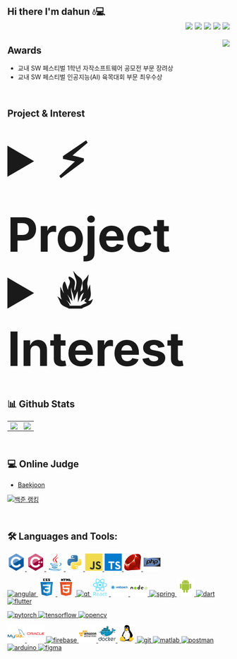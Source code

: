 ## Hi there I'm dahun 💧💻 <div align="right"> <a href="https://www.instagram.com/daa_hunii"><img src="https://img.shields.io/badge/daa_hunii-cc67eb?style=flat&logo=Instagram&logoColor=white&link=https://www.instagram.com/daa_hunii" /></a> <a href="mailto:wjdekgns35@naver.com"><img src="https://img.shields.io/badge/naver.com-19ce60?style=flat&logo=Naver&logoColor=white&link=mailto:wjdekgns35@naver.com"/></a> <a href="mailto:22100661@handong.ac.kr"><img src="https://img.shields.io/badge/handong.ac.kr-EA4335?style=flat&logo=Gmail&logoColor=white&link=mailto:22100661@handong.ac.kr"/></a> <a href="https://open.kakao.com/o/s0oSoyVc"><img src="https://img.shields.io/badge/kakao-FFCD00?style=flat&logo=KakaoTalk&logoColor=451906&link=https://open.kakao.com/o/s0oSoyVc" /></a> <a href="https://www.notion.so/Survive-in-CSEE-36324e2abb60477dbfa75505c9f845ce"><img src="https://img.shields.io/badge/Notion-000000?style=flat&logo=Notion&logoColor=white&link=https://www.notion.so/Survive-in-CSEE-36324e2abb60477dbfa75505c9f845ce">
 
<div align="right">
<a href="https://hits.seeyoufarm.com"><img src="https://hits.seeyoufarm.com/api/count/incr/badge.svg?url=https%3A%2F%2Fgithub.com%2Fdaahunii&count_bg=%23141415&title_bg=%23555555&icon=&icon_color=%23E7E0E0&title=profile+view&edge_flat=false" align="right" //></a>  
<!-- <img src="https://gpvc.arturio.dev/daahunii" align="right" /> -->
</div>
 
## Awards
- 교내 SW 페스티벌 1학년 자작소프트웨어 공모전 부문 장려상 <br>
- 교내 SW 페스티벌 인공지능(AI) 육목대회 부문 최우수상 <br>


</br> 
 
## Project & Interest
<details>
     <summary style="font-size: 80pt; font-weight: bold">⚡ Project </summary> <br>
     <ul>
        <li>귀염뽀짝뽀짝 project</li>
      <li>SixNeckSlice Project</li>
     </ul> 
</details>

<details> 
     <summary style="font-size: 80pt; font-weight: bold"> 🔥 Interest </summary> <br>
     <ul>
          <li>Language
               <ul>
                    <li>C/C++/Assembly</li>
                    <li>Java</li>
                    <li>Python</li>
                    <li>Web (Javascript, PHP, JSP)</li>
                    <li>Mobile Application (Dart)</li>
               </ul>
          </li>
          <li>Security
               <ul>
                    <li>Web</li>
                    <li>System</li>
                    <li>Network</li>
               </ul>
          </li>
     </ul>
</details>
</br>


<h2 align="left">📊 Github Stats</h2>

<table><tr><td valign="top" width="50%">
<img src="https://github-readme-stats.vercel.app/api?username=daahunii&show_icons=true&theme=tokyonight&count_private=true&hide_border=true" align="left" style="width: 100%" />
</td><td valign="top" width="50%">
<img src="https://github-readme-stats.vercel.app/api/top-langs/?username=daahunii&hide_border=true&layout=compact&theme=tokyonight" align="left" style="width: 100%" />
</td></tr></table> 

</br>



## 💻 Online Judge
  - [Baekjoon](https://www.acmicpc.net/user/jeongdh3927)       
       
  [![백준 랭킹](http://mazassumnida.wtf/api/v2/generate_badge?boj=jeongdh3927)](https://www.acmicpc.net/user/jeongdh3927)

</br>

<h2 align="left">🛠 Languages and Tools:</h2>
<p align="left"> 
<a href="https://www.cprogramming.com/" target="_blank"> <img src="https://raw.githubusercontent.com/devicons/devicon/master/icons/c/c-original.svg" alt="c" width="40" height="40"/> </a> <a href="https://www.w3schools.com/cpp/" target="_blank">  <img src="https://raw.githubusercontent.com/devicons/devicon/master/icons/cplusplus/cplusplus-original.svg" alt="cplusplus" width="40" height="40"/> </a> <a href="https://www.java.com" target="_blank"> <img src="https://raw.githubusercontent.com/devicons/devicon/master/icons/java/java-original.svg" alt="java" width="40" height="40"/> </a> <a href="https://www.python.org" target="_blank"> <img src="https://raw.githubusercontent.com/devicons/devicon/master/icons/python/python-original.svg" alt="python" width="40" height="40"/> </a> <a href="https://developer.mozilla.org/en-US/docs/Web/JavaScript" target="_blank"> <img src="https://raw.githubusercontent.com/devicons/devicon/master/icons/javascript/javascript-original.svg" alt="javascript" width="40" height="40"/> </a> <a href="https://www.typescriptlang.org/" target="_blank"> <img src="https://raw.githubusercontent.com/devicons/devicon/master/icons/typescript/typescript-original.svg" alt="typescript" width="40" height="40"/> </a> <a href="https://www.ruby-lang.org/en/" target="_blank"> <img src="https://raw.githubusercontent.com/devicons/devicon/master/icons/ruby/ruby-original.svg" alt="ruby" width="40" height="40"/> </a> <a href="https://www.php.net" target="_blank"> <img src="https://raw.githubusercontent.com/devicons/devicon/master/icons/php/php-original.svg" alt="php" width="40" height="40"/> </a> 
</p>

<p align="left"> 
<a href="https://angular.io" target="_blank"> <img src="https://angular.io/assets/images/logos/angular/angular.svg" alt="angular" width="40" height="40"/> </a> <a href="https://www.w3schools.com/css/" target="_blank"> <img src="https://raw.githubusercontent.com/devicons/devicon/master/icons/css3/css3-original-wordmark.svg" alt="css3" width="40" height="40"/> </a> <a href="https://www.w3.org/html/" target="_blank"> <img src="https://raw.githubusercontent.com/devicons/devicon/master/icons/html5/html5-original-wordmark.svg" alt="html5" width="40" height="40"/> </a> <a href="https://www.qt.io/" target="_blank"> <img src="https://upload.wikimedia.org/wikipedia/commons/0/0b/Qt_logo_2016.svg" alt="qt" width="40" height="40"/> </a> <a href="https://reactjs.org/" target="_blank"> <img src="https://raw.githubusercontent.com/devicons/devicon/master/icons/react/react-original-wordmark.svg" alt="react" width="40" height="40"/> </a> <a href="https://webpack.js.org" target="_blank"> <img src="https://raw.githubusercontent.com/devicons/devicon/d00d0969292a6569d45b06d3f350f463a0107b0d/icons/webpack/webpack-original-wordmark.svg" alt="webpack" width="40" height="40"/> </a> 
<a href="https://nodejs.org" target="_blank"> <img src="https://raw.githubusercontent.com/devicons/devicon/master/icons/nodejs/nodejs-original-wordmark.svg" alt="nodejs" width="40" height="40"/> </a> <a href="https://spring.io/" target="_blank"> <img src="https://www.vectorlogo.zone/logos/springio/springio-icon.svg" alt="spring" width="40" height="40"/> </a>
<a href="https://developer.android.com" target="_blank"> <img src="https://raw.githubusercontent.com/devicons/devicon/master/icons/android/android-original-wordmark.svg" alt="android" width="40" height="40"/> </a> <a href="https://dart.dev" target="_blank"> <img src="https://www.vectorlogo.zone/logos/dartlang/dartlang-icon.svg" alt="dart" width="40" height="40"/> </a> <a href="https://flutter.dev" target="_blank"> <img src="https://www.vectorlogo.zone/logos/flutterio/flutterio-icon.svg" alt="flutter" width="40" height="40"/> </a>
</p>

<p align="left"> 
<a href="https://pytorch.org/" target="_blank"> <img src="https://www.vectorlogo.zone/logos/pytorch/pytorch-icon.svg" alt="pytorch" width="40" height="40"/> </a>
<a href="https://www.tensorflow.org" target="_blank"> <img src="https://www.vectorlogo.zone/logos/tensorflow/tensorflow-icon.svg" alt="tensorflow" width="40" height="40"/> </a>
<a href="https://opencv.org/" target="_blank"> <img src="https://www.vectorlogo.zone/logos/opencv/opencv-icon.svg" alt="opencv" width="40" height="40"/> </a>  
</p>

<p align="left"> 
<a href="https://www.mysql.com/" target="_blank"> <img src="https://raw.githubusercontent.com/devicons/devicon/master/icons/mysql/mysql-original-wordmark.svg" alt="mysql" width="40" height="40"/> </a> <a href="https://www.oracle.com/" target="_blank"> <img src="https://raw.githubusercontent.com/devicons/devicon/master/icons/oracle/oracle-original.svg" alt="oracle" width="40" height="40"/> </a> <a href="https://firebase.google.com/" target="_blank"> <img src="https://www.vectorlogo.zone/logos/firebase/firebase-icon.svg" alt="firebase" width="40" height="40"/> </a> 
<a href="https://aws.amazon.com" target="_blank"> <img src="https://raw.githubusercontent.com/devicons/devicon/master/icons/amazonwebservices/amazonwebservices-original-wordmark.svg" alt="aws" width="40" height="40"/> </a> <a href="https://www.docker.com/" target="_blank"> <img src="https://raw.githubusercontent.com/devicons/devicon/master/icons/docker/docker-original-wordmark.svg" alt="docker" width="40" height="40"/> </a> <a href="https://www.linux.org/" target="_blank"> <img src="https://raw.githubusercontent.com/devicons/devicon/master/icons/linux/linux-original.svg" alt="linux" width="40" height="40"/> </a> <a href="https://git-scm.com/" target="_blank"> <img src="https://www.vectorlogo.zone/logos/git-scm/git-scm-icon.svg" alt="git" width="40" height="40"/> </a>
<a href="https://www.mathworks.com/" target="_blank"> <img src="https://upload.wikimedia.org/wikipedia/commons/2/21/Matlab_Logo.png" alt="matlab" width="40" height="40"/> </a> <a href="https://postman.com" target="_blank"> <img src="https://www.vectorlogo.zone/logos/getpostman/getpostman-icon.svg" alt="postman" width="40" height="40"/> </a> <a href="https://www.arduino.cc/" target="_blank"> <img src="https://cdn.worldvectorlogo.com/logos/arduino-1.svg" alt="arduino" width="40" height="40"/> </a> <a href="https://www.figma.com/" target="_blank"> <img src="https://www.vectorlogo.zone/logos/figma/figma-icon.svg" alt="figma" width="40" height="40"/> </a>  
</p>

<!--
**jiniljeil/jiniljeil** is a ✨ _special_ ✨ repository because its `README.md` (this file) appears on your GitHub profile.
Here are some ideas to get you started:
- 🔭 I’m currently working on ...
- 🌱 I’m currently learning c++, java, logic design, data structure...
- 👯 I’m looking to collaborate on ...
- 🤔 I’m looking for help with ...
- 💬 Ask me about ...
- 📫 How to reach me: ...
- 😄 Pronouns: ...
- ⚡ Fun fact: ...
-->
